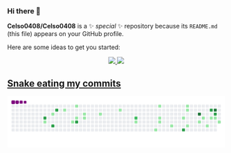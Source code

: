 ### Hi there 👋


**Celso0408/Celso0408** is a ✨ _special_ ✨ repository because its `README.md` (this file) appears on your GitHub profile.

Here are some ideas to get you started:

<div align="center">
  <a href="https://github.com/Celso0408">
  <img height="180em" src="https://github-readme-stats.vercel.app/api?username=Celso0408&show_icons=true&theme=dracula&include_all_commits=true&count_private=true"/>
  <img height="180em" src="https://github-readme-stats.vercel.app/api/top-langs/?username=Celso0408&layout=compact&langs_count=7&theme=dracula"/>
</div>


<!-- <div style="display: inline_block"><br>
  <img align="center" alt="Celso-HTML" height="30" width="40" src="https://raw.githubusercontent.com/devicons/devicon/master/icons/html5/html5-original.svg">
  <img align="center" alt="Celso-CSS" height="30" width="40" src="https://raw.githubusercontent.com/devicons/devicon/master/icons/css3/css3-original.svg">
  <img align="center" alt="Celso-Python" height="30" width="40" src="https://raw.githubusercontent.com/devicons/devicon/master/icons/python/python-original.svg">
  <img align="center" alt="Celso-Python" height="30" width="40" src="https://cdn.jsdelivr.net/gh/devicons/devicon@v2.14.0/devicon.min.css">
  <img align="right" alt="Celso-pic" height="150" style="border-radius:50px;" src="https://media.discordapp.net/attachments/639956127056134178/890373478988013628/Publicacoes_Instagram_1_1.png?width=676&height=676">
</div>
  
- 🔭 I’m currently working on ...
- 🌱 I’m currently learning ...
- 👯 I’m looking to collaborate on ...
- 🤔 I’m looking for help with ...
- 💬 Ask me about ...
- 📫 How to reach me: ...
- 😄 Pronouns: ...
- ⚡ Fun fact: -->

 ## Snake eating my commits
  ![snake gif](https://github.com/Celso0408/Celso0408/blob/output/github-contribution-grid-snake.gif)
